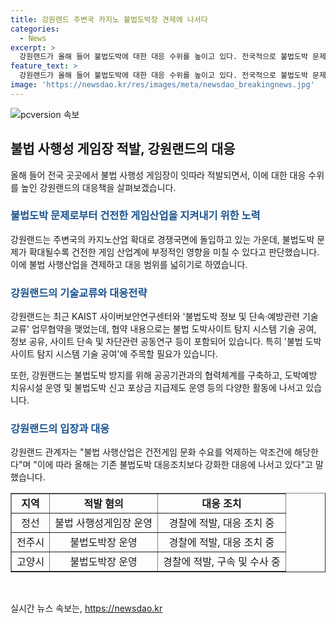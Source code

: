 ```yaml
---
title: 강원랜드 주변국 카지노 불법도박장 견제에 나서다
categories:
  - News
excerpt: >
  강원랜드가 올해 들어 불법도박에 대한 대응 수위를 높이고 있다. 전국적으로 불법도박 문제가 불거지면서 타격을 입을 수 있다고 판단, 기존보다 강화한 복안을 내놓고 있는 것으로 전해졌다. 최근 강원, 경기, 전북 등 지역에서 불법도박장이 잇따라 적발되면서 사회적 이슈로 떠오르고 있다. 이에 강원랜드는 한국과학기술원과 기술교류 업무협약을 맺고 불법도박 정보 및 단속·예방 관련 기술교류를 통해 대응 범위를 확대하고 있다. 함께 불법도박 방지를 위해 다양한 활동을 전개하고 있다.
feature_text: >
  강원랜드가 올해 들어 불법도박에 대한 대응 수위를 높이고 있다. 전국적으로 불법도박 문제가 불거지면서 타격을 입을 수 있다고 판단, 기존보다 강화한 복안을 내놓고 있는 것으로 전해졌다. 최근 강원, 경기, 전북 등 지역에서 불법도박장이 잇따라 적발되면서 사회적 이슈로 떠오르고 있다. 이에 강원랜드는 한국과학기술원과 기술교류 업무협약을 맺고 불법도박 정보 및 단속·예방 관련 기술교류를 통해 대응 범위를 확대하고 있다. 함께 불법도박 방지를 위해 다양한 활동을 전개하고 있다.
image: 'https://newsdao.kr/res/images/meta/newsdao_breakingnews.jpg'
---
```


<p><img src="https://newsdao.kr/res/images/meta/newsdao_breakingnews.jpg" alt="pcversion 속보" /></p>

<h2 data-ke-size="size26">불법 사행성 게임장 적발, 강원랜드의 대응</h2>

<p data-ke-size="size16">올해 들어 전국 곳곳에서 불법 사행성 게임장이 잇따라 적발되면서, 이에 대한 대응 수위를 높인 강원랜드의 대응책을 살펴보겠습니다.</p>

<h3><b><span style="color: #1a5490;">불법도박 문제로부터 건전한 게임산업을 지켜내기 위한 노력</span></b></h3>

<p data-ke-size="size16">강원랜드는 주변국의 카지노산업 확대로 경쟁국면에 돌입하고 있는 가운데, 불법도박 문제가 확대될수록 건전한 게임 산업계에 부정적인 영향을 미칠 수 있다고 판단했습니다. 이에 불법 사행산업을 견제하고 대응 범위를 넓히기로 하였습니다.</p>

<h3><b><span style="color: #1a5490;">강원랜드의 기술교류와 대응전략</span></b></h3>

<p data-ke-size="size16">강원랜드는 최근 KAIST 사이버보안연구센터와 '불법도박 정보 및 단속·예방관련 기술교류' 업무협약을 맺었는데, 협약 내용으로는 불법 도박사이트 탐지 시스템 기술 공여, 정보 공유, 사이트 단속 및 차단관련 공동연구 등이 포함되어 있습니다. 특히 '불법 도박사이트 탐지 시스템 기술 공여'에 주목할 필요가 있습니다.</p>

<p data-ke-size="size16">또한, 강원랜드는 불법도박 방지를 위해 공공기관과의 협력체계를 구축하고, 도박예방 치유시설 운영 및 불법도박 신고 포상금 지급제도 운영 등의 다양한 활동에 나서고 있습니다.</p>

<h3><b><span style="color: #1a5490;">강원랜드의 입장과 대응</span></b></h3>

<p data-ke-size="size16">강원랜드 관계자는 "불법 사행산업은 건전게임 문화 수요를 억제하는 악조건에 해당한다"며 "이에 따라 올해는 기존 불법도박 대응조치보다 강화한 대응에 나서고 있다"고 말했습니다.</p>

<table style="width: 100%;" border="1">
<tbody>
<tr>
<td style="text-align: center; height: 17px;"><b>지역</b></td>
<td style="text-align: center; height: 17px;"><b>적발 혐의</b></td>
<td style="text-align: center; height: 17px;"><b>대응 조치</b></td>
</tr>
<tr>
<td style="text-align: center; height: 17px;">정선</td>
<td style="text-align: center; height: 17px;">불법 사행성게임장 운영</td>
<td style="text-align: center; height: 17px;">경찰에 적발, 대응 조치 중</td>
</tr>
<tr>
<td style="text-align: center; height: 17px;">전주시</td>
<td style="text-align: center; height: 17px;">불법도박장 운영</td>
<td style="text-align: center; height: 17px;">경찰에 적발, 대응 조치 중</td>
</tr>
<tr>
<td style="text-align: center; height: 17px;">고양시</td>
<td style="text-align: center; height: 17px;">불법도박장 운영</td>
<td style="text-align: center; height: 17px;">경찰에 적발, 구속 및 수사 중</td>
</tr>
</tbody>
</table>

<p data-ke-size="size16">&nbsp;</p>
실시간 뉴스 속보는, <a href="https://newsdao.kr" rel="dofollow">https://newsdao.kr</a>


